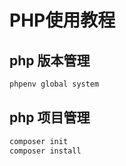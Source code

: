 # PHP使用教程

## php 版本管理
```bash
phpenv global system 
```

## php 项目管理
```bash
composer init
composer install
```